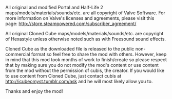 All original and modified Portal and Half-Life 2 maps/models/materials/sounds/etc. are all copyright of Valve Software.
For more information on Valve's licenses and agreements, please visit this page: http://store.steampowered.com/subscriber_agreement/

All original Cloned Cube maps/models/materials/sounds/etc. are copyright of Hexastyle unless otherwise noted such as with Freesound sound effects.

Cloned Cube as the downloaded file is released to the public non-commercial format so feel free to share the mod with others. However, keep in mind that this mod took months of work to finish/create so please respect that by making sure you do not modify the mod's content or use content from the mod without the permission of cubis, the creator. If you would like to use content from Cloned Cube, just contact cubis at http://icubeomyst.tumblr.com/ask and he will most likely allow you to.

Thanks and enjoy the mod!
